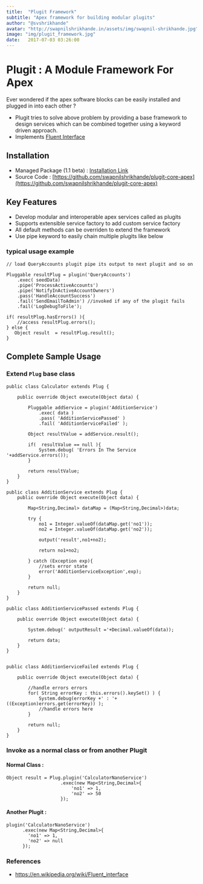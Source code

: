 ```yaml
---
title:  "Plugit Framework"
subtitle: "Apex framework for building modular plugits"
author: "@svshrikhande"
avatar: "http://swapnilshrikhande.in/assets/img/swapnil-shrikhande.jpg"
image: "img/plugit_framework.jpg"
date:   2017-07-03 03:26:00
---
```


# Plugit : A Module Framework For Apex 

Ever wondered if the apex software blocks can be easily installed and plugged in into each other ?
- Plugit tries to solve above problem by providing a base framework to design services which can be combined together using a keyword driven approach.
- Implements [Fluent Interface](https://en.wikipedia.org/wiki/Fluent_interface) 

## Installation
- Managed Package (1.1 beta) : [Installation Link](https://login.salesforce.com/packaging/installPackage.apexp?p0=04t2v000000sxpX)
- Source Code : [https://github.com/swapnilshrikhande/plugit-core-apex](https://github.com/swapnilshrikhande/plugit-core-apex)


## Key Features
- Develop modular and interoperable apex services called as plugits 
- Supports extensible service factory to add custom service factory
- All default methods can be overriden to extend the framework
- Use pipe keyword to easily chain multiple plugits like below

### typical usage example
```
// load QueryAccounts plugit pipe its output to next plugit and so on

Pluggable resultPlug = plugin('QueryAccounts')
    .exec( seedData)
    .pipe('ProcessActiveAccounts')
    .pipe('NotifyInActiveAccountOwners')
    .pass('HandleAccountSuccess')
    .fail('SendEmailToAdmin') //invoked if any of the plugit fails
    .fail('LogDebugToFile');

if( resultPlug.hasErrors() ){
    //access resultPlug.errors();
} else {
   Object result  = resultPlug.result();
}

```

## Complete Sample Usage

### Extend ```Plug``` base class
```
public class Calculator extends Plug {
	
    public override Object execute(Object data) {
        
        Pluggable addService = plugin('AdditionService')
            .exec( data )
            .pass( 'AdditionServicePassed' )
            .fail( 'AdditionServiceFailed' );

        Object resultValue = addService.result();

        if(  resultValue == null ){
        	System.debug( 'Errors In The Service '+addService.errors());
        }

        return resultValue;
    }
}

public class AdditionService extends Plug {
    public override Object execute(Object data) {

        Map<String,Decimal> dataMap = (Map<String,Decimal>)data;

        try {
            no1 = Integer.valueOf(dataMap.get('no1'));
            no2 = Integer.valueOf(dataMap.get('no2'));

            output('result',no1+no2);
            
            return no1+no2;

        } catch (Exception exp){
            //sets error state
            error('AdditionServiceException',exp);
        }
        
        return null;
    }
}

public class AdditionServicePassed extends Plug {

	public override Object execute(Object data) {

        System.debug(' outputResult ='+Decimal.valueOf(data));

        return data;
    }
}


public class AdditionServiceFailed extends Plug {

	public override Object execute(Object data) {

        //handle errors errors
        for( String errorKey : this.errors().keySet() ) {
        	System.debug(errorKey +' : '+ ((Exception)errors.get(errorKey)) );
            //handle errors here
        }

        return null;
    }
}

```

### Invoke as a normal class or from another Plugit

#### Normal Class : 
```
Object result = Plug.plugin('CalculatorNanoService')
                    .exec(new Map<String,Decimal>{
                        'no1' => 1,
                        'no2' => 50
                    });

```

#### Another Plugit : 
```
plugin('CalculatorNanoService')
      .exec(new Map<String,Decimal>{
	    'no1' => 1,
	    'no2' => null
      });
```

### References
- https://en.wikipedia.org/wiki/Fluent_interface






